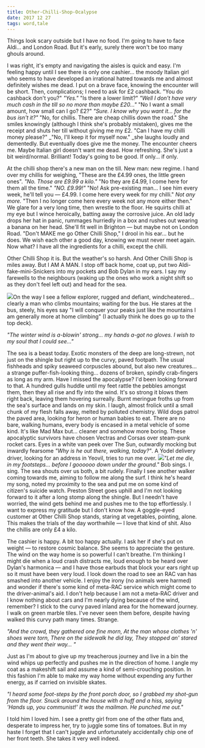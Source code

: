 ```yaml
---
title: Other-Chilli-Shop-Ocalypse
date: 2017 12 27
tags: word,tale
---
```


Things look scary outside but I have no food. I'm going to have to face Aldi… and London Road. But it's early, surely there won't be too many ghouls around.

I was right, it's empty and navigating the aisles is quick and easy. I'm feeling happy until I see there is only one cashier… the moody Italian girl who seems to have developed an irrational hatred towards me and almost definitely wishes me dead. I put on a brave face, knowing the encounter will be short. Then, complications; I need to ask for £2 cashback. "You do cashback don't you?" _"Yes."_ "Is there a lower limit?" _"Well I don't have very much cash in the till so no more than maybe £20…"_ "No I want a small amount, how small can I go? £2?" _"Sure. I know why you want it… for the bus isn't it?"_ "No, for chillis. There are cheap chillis down the road." She smiles knowingly (although I think she's probably mistaken), gives me the receipt and shuts her till without giving me my £2. "Can I have my chilli money please?" _"No, I'll keep it for myself now." _she laughs loudly and dementedly. But eventually does give me the money. The encounter cheers me. Maybe Italian girl doesn't want me dead. How refreshing. She's just a bit weird/normal. Brilliant! Today's going to be good. If only… if only.

At the chilli shop there's a new man on the till. New man: new regime. I hand over my chillis for weighing, "These are the £4.99 ones, the little green ones". _"No. Those are £9.99 a kilo."_ "No they are £4.99, I come here for them all the time." _"NO. £9.99!"_ "No! Ask pre-existing man… I see him every week, he'll tell you — £4.99. I come here every week for my chilli." _Not any more._ "Then I no longer come here every week not any more either then." We glare for a very long time, then wrestle to the floor. He squirts chilli at my eye but I wince heroically, batting away the corrosive juice. An old lady drops her hat in panic, rummages hurriedly in a box and rushes out wearing a banana on her head. She'll fit well in Brighton — but maybe not on London Road. "Don't MAKE me go Other Chilli Shop," I drool in his ear… but he does. We wish each other a good day, knowing we must never meet again. Now what? I have all the ingredients for a chilli, except the chilli.

Other Chilli Shop it is. But the weather's so harsh. And Other Chilli Shop is miles away. But I AM A MAN. I stop off back home, coat up, put two Aldi-fake-mini-Snickers into my pockets and Bob Dylan in my ears. I say my farewells to the neighbours (waking up the ones who work a night shift so as they don't feel left out) and head for the sea.

![](/images/words/clam.jpg)On the way I see a fellow explorer, rugged and defiant, windcheatered… clearly a man who climbs mountains; waiting for the bus. He stares at the bus, steely, his eyes say "I will conquer your peaks just like the mountains I am generally more at home climbing" (I actually think he does go up to the top deck).

_"The winter wind is a-blowin' strong… my hands a-got no gloves. I wish to my soul that I could see…"_

The sea is a beast today. Exotic monsters of the deep are long-strewn, not just on the shingle but right up to the curvy, paved footpath. The usual fishheads and spiky seaweed corpuscles abound, but also new creatures… a strange puffer-fish-looking thing… dozens of broken, spindly crab-fingers as long as my arm. Have I missed the apocalypse? I'd been looking forward to that. A hundred gulls huddle until my feet rattle the pebbles amongst them, then they all rise and fly into the wind. It's so strong it blows them right back, leaving them hovering surreally. Burnt meringue froths up from the sea's surface and lands on my skin. I laugh, almost frolick until a small chunk of my flesh falls away, melted by polluted chemistry. Wild dogs patrol the paved area, looking for heron or human babies to eat. There are no bare, walking humans, every body is encased in a metal vehicle of some kind. It's like Mad Max but… cleaner and somehow more boring. These apocalyptic survivors have chosen Vectras and Corsas over steam-punk rocket cars. Eyes in a white van peek over The Sun, outwardly mocking but inwardly fearsome _"Why is he out there, walking, today?"_. A Yodel delivery driver, looking for an address in Yeovil, tries to run me over. ![](/images/words/gulls-sea-pebbles.jpg)_"Let me die, in my footsteps… before I goooooo down under the ground."_ Bob sings. I sing. The sea shouts over us both, a bit rudely. Finally I see another walker coming towards me, aiming to follow me along the surf. I think he's heard my song, noted my proximity to the sea and put me on some kind of citizen's suicide watch. Preston Street goes uphill and I'm not looking forward to it after a long stomp along the shingle. But I needn't have worried, the wind gets behind me and pushes me to the top effortlessly. I want to express my gratitude but I don't know how. A goggle-eyed customer at Other Chilli Shop stands, staring at vegetables, pointing, alone. This makes the trials of the day worthwhile — I love that kind of shit. Also the chillis are only £4 a kilo.

The cashier is happy. A bit too happy actually. I ask her if she's put on weight — to restore cosmic balance. She seems to appreciate the gesture. The wind on the way home is so powerful I can't breathe. I'm thinking I might die when a loud crash distracts me, loud enough to be heard over Dylan's harmonica — and I have those earbuds that block your ears right up so it must have been very loud. I look down the road to see an RAC van has smashed into another vehicle. I enjoy the irony (no animals were harmed) and wonder if there's some kind of meta-RAC service which might come to the driver-animal's aid. I don't help because I am not a meta-RAC driver and I know nothing about cars and I'm nearly dying because of the wind, remember? I stick to the curvy paved inland area for the homeward journey. I walk on green marble tiles. I've never seen them before, despite having walked this curvy path many times. Strange.

_"And the crowd, they gathered one fine morn, At the man whose clothes 'n' shoes were torn, There on the sidewalk he did lay, They stopped an' stared and they went their way… "_

Just as I'm about to give up my treacherous journey and live in a bin the wind whips up perfectly and pushes me in the direction of home. I angle my coat as a makeshift sail and assume a kind of semi-crouching position. In this fashion I'm able to make my way home without expending any further energy, as if carried on invisible skates.

_"I heard some foot-steps by the front porch door, so I grabbed my shot-gun from the floor. Snuck around the house with a huff and a hiss, saying 'Hands up, you communist!' It was the mailman. He punched me out."_

I told him I loved him. I see a pretty girl from one of the other flats and, desperate to impress her, try to juggle some tins of tomatoes. But in my haste I forget that I can't juggle and unfortunately accidentally chip one of her front teeth. She takes it very well indeed.
